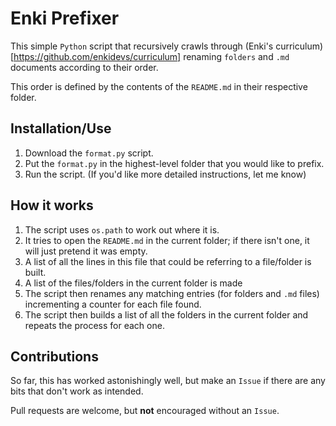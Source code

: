 # Enki Prefixer

This simple `Python` script that recursively crawls through (Enki's curriculum)[https://github.com/enkidevs/curriculum] renaming `folders` and `.md` documents according to their order.

This order is defined by the contents of the `README.md` in their respective folder.

## Installation/Use

1. Download the `format.py` script.
2. Put the `format.py` in the highest-level folder that you would like to prefix.
3. Run the script.
(If you'd like more detailed instructions, let me know)

## How it works

1. The script uses `os.path` to work out where it is.
2. It tries to open the `README.md` in the current folder; if there isn't one, it will just pretend it was empty.
3. A list of all the lines in this file that could be referring to a file/folder is built.
4. A list of the files/folders in the current folder is made
5. The script then renames any matching entries (for folders and `.md` files) incrementing a counter for each file found.
6. The script then builds a list of all the folders in the current folder and repeats the process for each one.

## Contributions

So far, this has worked astonishingly well, but make an `Issue` if there are any bits that don't work as intended.

Pull requests are welcome, but **not** encouraged without an `Issue`.
